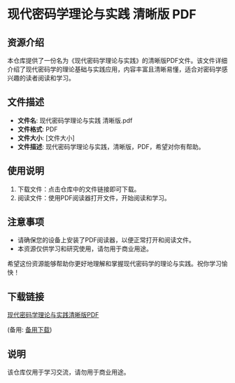 # 现代密码学理论与实践 清晰版 PDF

## 资源介绍

本仓库提供了一份名为《现代密码学理论与实践》的清晰版PDF文件。该文件详细介绍了现代密码学的理论基础与实践应用，内容丰富且清晰易懂，适合对密码学感兴趣的读者阅读和学习。

## 文件描述

- **文件名**: 现代密码学理论与实践 清晰版.pdf
- **文件格式**: PDF
- **文件大小**: [文件大小]
- **文件描述**: 现代密码学理论与实践，清晰版，PDF，希望对你有帮助。

## 使用说明

1. 下载文件：点击仓库中的文件链接即可下载。
2. 阅读文件：使用PDF阅读器打开文件，开始阅读和学习。

## 注意事项

- 请确保您的设备上安装了PDF阅读器，以便正常打开和阅读文件。
- 本资源仅供学习和研究使用，请勿用于商业用途。

希望这份资源能够帮助你更好地理解和掌握现代密码学的理论与实践。祝你学习愉快！

## 下载链接
[现代密码学理论与实践清晰版PDF](https://pan.quark.cn/s/3fdca75a7e5c) 

(备用: [备用下载](https://pan.baidu.com/s/1WpPDl01muGQK2pT6_8qshw?pwd=1234))

## 说明

该仓库仅用于学习交流，请勿用于商业用途。

